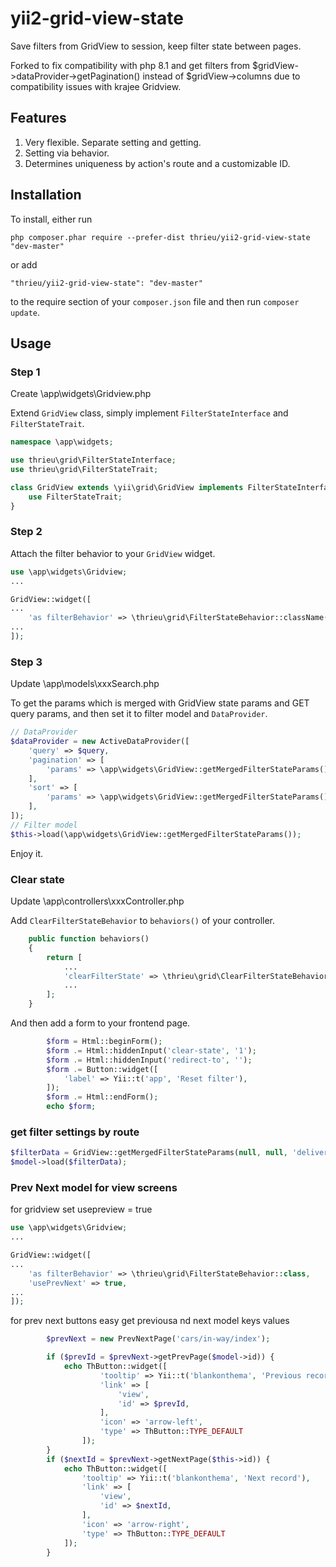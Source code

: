 # yii2-grid-view-state
Save filters from GridView to session, keep filter state between pages.

Forked to fix compatibility with php 8.1 and get filters from $gridView->dataProvider->getPagination() instead of $gridView->columns due to compatibility issues with krajee Gridview.

## Features
1. Very flexible. Separate setting and getting.
2. Setting via behavior.
3. Determines uniqueness by action's route and a customizable ID.

## Installation

To install, either run

```
php composer.phar require --prefer-dist thrieu/yii2-grid-view-state "dev-master"
```
    
or add
    
```
"thrieu/yii2-grid-view-state": "dev-master"
```
    
to the require section of your `composer.json` file and then run `composer update`.

## Usage
### Step 1
Create \app\widgets\Gridview.php

Extend `GridView` class, simply implement `FilterStateInterface` and `FilterStateTrait`.
```php
namespace \app\widgets;

use thrieu\grid\FilterStateInterface;
use thrieu\grid\FilterStateTrait;

class GridView extends \yii\grid\GridView implements FilterStateInterface {
    use FilterStateTrait;
}
```
### Step 2
Attach the filter behavior to your `GridView` widget.
```php
use \app\widgets\Gridview;
...

GridView::widget([
...
    'as filterBehavior' => \thrieu\grid\FilterStateBehavior::className(),
...
]);
```
### Step 3
Update \app\models\xxxSearch.php

To get the params which is merged with GridView state params and GET query params, and then set it to filter model and `DataProvider`.
```php
// DataProvider
$dataProvider = new ActiveDataProvider([
    'query' => $query,
    'pagination' => [
        'params' => \app\widgets\GridView::getMergedFilterStateParams(),
    ],
    'sort' => [
        'params' => \app\widgets\GridView::getMergedFilterStateParams(),
    ],
]);
// Filter model
$this->load(\app\widgets\GridView::getMergedFilterStateParams());

```

Enjoy it.

### Clear state
Update \app\controllers\xxxController.php

Add `ClearFilterStateBehavior` to `behaviors()` of your controller.
```php
    public function behaviors()
    {
        return [
            ...
            'clearFilterState' => \thrieu\grid\ClearFilterStateBehavior::className(),
            ...
        ];
    }

```
And then add a form to your frontend page.
```php
        $form = Html::beginForm();
        $form .= Html::hiddenInput('clear-state', '1');
        $form .= Html::hiddenInput('redirect-to', '');
        $form .= Button::widget([
            'label' => Yii::t('app', 'Reset filter'),
        ]);
        $form .= Html::endForm();
        echo $form;
```

### get filter settings by route
```php
$filterData = GridView::getMergedFilterStateParams(null, null, 'delivery/cmd-delivery/index');
$model->load($filterData);

```

### Prev Next model for view screens

for gridview set usepreview = true

```php
use \app\widgets\Gridview;
...

GridView::widget([
...
    'as filterBehavior' => \thrieu\grid\FilterStateBehavior::class,
    'usePrevNext' => true,
...
]);
```

for prev next buttons easy get previousa nd next model keys values

```php
        $prevNext = new PrevNextPage('cars/in-way/index');

        if ($prevId = $prevNext->getPrevPage($model->id)) {
            echo ThButton::widget([
                    'tooltip' => Yii::t('blankonthema', 'Previous record'),
                    'link' => [
                        'view',
                        'id' => $prevId,
                    ],
                    'icon' => 'arrow-left',
                    'type' => ThButton::TYPE_DEFAULT
                ]);
        }
        if ($nextId = $prevNext->getNextPage($this->id)) {
            echo ThButton::widget([
                'tooltip' => Yii::t('blankonthema', 'Next record'),
                'link' => [
                    'view',
                    'id' => $nextId,
                ],
                'icon' => 'arrow-right',
                'type' => ThButton::TYPE_DEFAULT
            ]);
        }


```